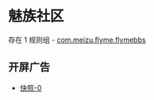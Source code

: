 # 魅族社区

存在 1 规则组 - [com.meizu.flyme.flymebbs](/src/apps/com.meizu.flyme.flymebbs.ts)

## 开屏广告

- [快照-0](https://i.gkd.li/import/import/13213487)
